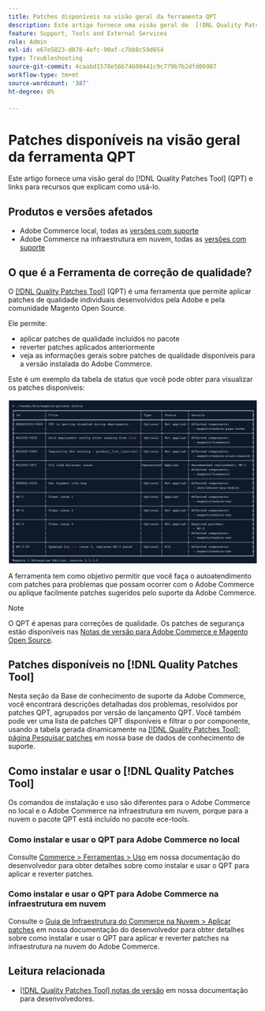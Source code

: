 ```yaml
---
title: Patches disponíveis na visão geral da ferramenta QPT
description: Este artigo fornece uma visão geral do  [!DNL Quality Patches Tool] (QPT) e links para recursos que explicam como usá-lo.
feature: Support, Tools and External Services
role: Admin
exl-id: e67e5823-d878-4efc-90af-c7bb8c59d654
type: Troubleshooting
source-git-commit: 4caabd1578e56b74600441c9c779b7b2dfd06987
workflow-type: tm+mt
source-wordcount: '387'
ht-degree: 0%

---
```


# Patches disponíveis na visão geral da ferramenta QPT

Este artigo fornece uma visão geral do [!DNL Quality Patches Tool] (QPT) e links para recursos que explicam como usá-lo.

## Produtos e versões afetados

* Adobe Commerce local, todas as [versões com suporte](https://www.adobe.com/content/dam/cc/en/legal/terms/enterprise/pdfs/Adobe-Commerce-Software-Lifecycle-Policy.pdf)
* Adobe Commerce na infraestrutura em nuvem, todas as [versões com suporte](https://www.adobe.com/content/dam/cc/en/legal/terms/enterprise/pdfs/Adobe-Commerce-Software-Lifecycle-Policy.pdf)

## O que é a Ferramenta de correção de qualidade?

O [[!DNL Quality Patches Tool]](https://github.com/magento/quality-patches) (QPT) é uma ferramenta que permite aplicar patches de qualidade individuais desenvolvidos pela Adobe e pela comunidade Magento Open Source.

Ele permite:

* aplicar patches de qualidade incluídos no pacote
* reverter patches aplicados anteriormente
* veja as informações gerais sobre patches de qualidade disponíveis para a versão instalada do Adobe Commerce.

Este é um exemplo da tabela de status que você pode obter para visualizar os patches disponíveis:

![Tabela de status da Ferramenta de Patches de Qualidade mostrando os patches disponíveis e seu status de instalação](/help/assets/tools/status_table.png)

A ferramenta tem como objetivo permitir que você faça o autoatendimento com patches para problemas que possam ocorrer com o Adobe Commerce ou aplique facilmente patches sugeridos pelo suporte da Adobe Commerce.

>[!NOTE]
>
>O QPT é apenas para correções de qualidade. Os patches de segurança estão disponíveis nas [Notas de versão para Adobe Commerce e Magento Open Source](https://experienceleague.adobe.com/docs/commerce-operations/release/notes/overview.html?lang=pt-BR).

## Patches disponíveis no [!DNL Quality Patches Tool]

Nesta seção da Base de conhecimento de suporte da Adobe Commerce, você encontrará descrições detalhadas dos problemas, resolvidos por patches QPT, agrupados por versão de lançamento QPT.
Você também pode ver uma lista de patches QPT disponíveis e filtrar o por componente, usando a tabela gerada dinamicamente na [[!DNL Quality Patches Tool]: página Pesquisar patches](https://experienceleague.adobe.com/tools/commerce-quality-patches/index.html?lang=pt-BR) em nossa base de dados de conhecimento de suporte.

## Como instalar e usar o [!DNL Quality Patches Tool]

Os comandos de instalação e uso são diferentes para o Adobe Commerce no local e o Adobe Commerce na infraestrutura em nuvem, porque para a nuvem o pacote QPT está incluído no pacote ece-tools.

### Como instalar e usar o QPT para Adobe Commerce no local

Consulte [Commerce > Ferramentas > Uso](../usage.md) em nossa documentação do desenvolvedor para obter detalhes sobre como instalar e usar o QPT para aplicar e reverter patches.

### Como instalar e usar o QPT para Adobe Commerce na infraestrutura em nuvem

Consulte o [Guia de Infraestrutura do Commerce na Nuvem > Aplicar patches](https://experienceleague.adobe.com/docs/commerce-cloud-service/user-guide/develop/upgrade/apply-patches.html?lang=pt-BR) em nossa documentação do desenvolvedor para obter detalhes sobre como instalar e usar o QPT para aplicar e reverter patches na infraestrutura na nuvem do Adobe Commerce.

## Leitura relacionada

* [[!DNL Quality Patches Tool] notas de versão](https://experienceleague.adobe.com/docs/commerce-operations/tools/quality-patches-tool/release-notes.html?lang=pt-BR) em nossa documentação para desenvolvedores.
